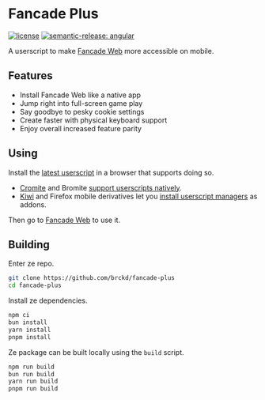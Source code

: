 # Fancade Plus

[![license](https://custom-icon-badges.demolab.com/github/license/brckd/fancade-plus?logo=law)](LICENSE.md)
[![semantic-release: angular](https://img.shields.io/badge/semantic--release-angular-e10079?logo=semantic-release)](https://github.com/semantic-release/semantic-release)

A userscript to make [Fancade Web](https://play.fancade.com) more accessible on mobile.

## Features

- Install Fancade Web like a native app
- Jump right into full-screen game play
- Say goodbye to pesky cookie settings
- Create faster with physical keyboard support
- Enjoy overall increased feature parity

## Using

Install the
[latest userscript](https://github.com/brckd/fancade-plus/releases/latest/download/fancade-plus.user.js)
in a browser that supports doing so.

- [Cromite](https://github.com/uazo/cromite) and Bromite
  [support userscripts natively](https://github.com/bromite/bromite/wiki/UserScripts).
- [Kiwi](https://kiwibrowser.com) and Firefox mobile derivatives let you
  [install userscript managers](https://openuserjs.org/about/Userscript-Beginners-HOWTO#how-do-i-get-going-)
  as addons.

Then go to [Fancade Web](https://play.fancade.com) to use it.

## Building

Enter ze repo.

```sh
git clone https://github.com/brckd/fancade-plus
cd fancade-plus
```

Install ze dependencies.

```sh
npm ci
bun install
yarn install
pnpm install
```

Ze package can be built locally using the `build` script.

```sh
npm run build
bun run build
yarn run build
pnpm run build
```
